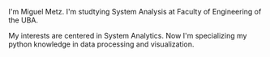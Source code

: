 I'm Miguel Metz.
I'm studtying System Analysis at Faculty of Engineering of the UBA.

My interests are centered in System Analytics. Now I'm specializing my python knowledge in data processing and visualization.
